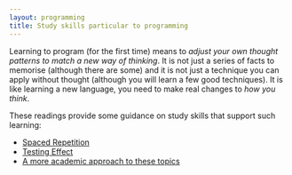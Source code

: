 ```yaml
---
layout: programming
title: Study skills particular to programming
---
```


Learning to program (for the first time) means to _adjust your own thought patterns to match a new way of thinking_.  It is not just a series of facts to memorise (although there are some) and it is not just a technique you can apply without thought (although you will learn a few good techniques).  It is like learning a new language, you need to make real changes to _how you think_.

These readings provide some guidance on study skills that support such learning:

  * [Spaced Repetition](https://examinedexistence.com/why-spaced-repetition-is-important-to-learning-and-how-to-do-it/)
  * [Testing Effect](https://www.goconqr.com/en/examtime/blog/testing-effect-how-self-testing-helps-memory-improvement/)
  * [A more academic approach to these topics](https://www.researchgate.net/profile/Sean-Kang-5/publication/290511665_Spaced_Repetition_Promotes_Efficient_and_Effective_Learning_Policy_Implications_for_Instruction/links/5a78ba430f7e9b41dbd43c1d/Spaced-Repetition-Promotes-Efficient-and-Effective-Learning-Policy-Implications-for-Instruction.pdf)
